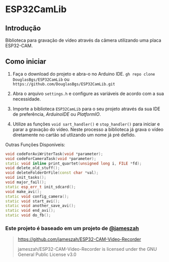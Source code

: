 # ESP32CamLib

## Introdução

Biblioteca para gravação de vídeo através da câmera utilizando uma placa ESP32-CAM.

## Como iniciar

1. Faça o download do projeto e abra-o no Arduino IDE.
`gh repo clone DouglasBgs/ESP32CamLib` ou `https://github.com/DouglasBgs/ESP32CamLib.git`

2. Abra o arquivo `settings.h` e configure as variáveis de acordo com a sua necessidade.
3. Importe a biblioteca `ESP32CamLib` para o seu projeto através da sua IDE de preferência, *ArduinoIDE* ou *PlatformIO*.

4. Utilize as funções `void sart_handler()` e `stop_handler()` para iniciar e parar a gravação do vídeo. Neste processo a biblioteca já grava o vídeo diretamente no cartão sd utlizando um nome já pré defido.


Outras Funções Disponíveis:
```c++
void codeForAviWriterTask(void *parameter);
void codeForCameraTask(void *parameter);
static void inline print_quartet(unsigned long i, FILE *fd);
void delete_old_stuff();
void deleteFolderOrFile(const char *val);
void init_tasks();
void major_fail();
static esp_err_t init_sdcard();
void make_avi();
static void config_camera();
static void start_avi();
static void another_save_avi();
static void end_avi();
static void do_fb();
```

### Este projeto é baseado em um projeto de [**@jameszah**](https://github.com/jameszah/)

>https://github.com/jameszah/ESP32-CAM-Video-Recorder
>
>jameszah/ESP32-CAM-Video-Recorder is licensed under the
>GNU General Public License v3.0
>
